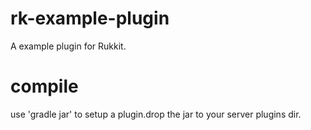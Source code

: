 # rk-example-plugin
A example plugin for Rukkit.

# compile
use 'gradle jar' to setup a plugin.drop the jar to your server plugins dir.
